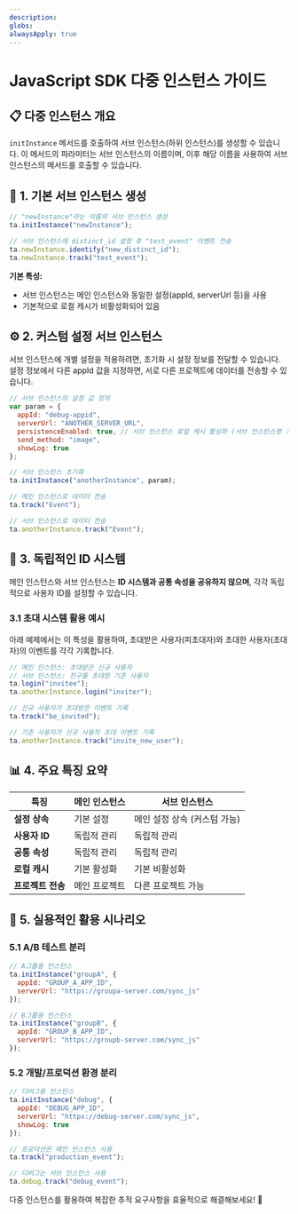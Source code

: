 ```yaml
---
description: 
globs: 
alwaysApply: true
---
```

# JavaScript SDK 다중 인스턴스 가이드

## 📋 다중 인스턴스 개요

`initInstance` 메서드를 호출하여 서브 인스턴스(하위 인스턴스)를 생성할 수 있습니다. 이 메서드의 파라미터는 서브 인스턴스의 이름이며, 이후 해당 이름을 사용하여 서브 인스턴스의 메서드를 호출할 수 있습니다.

## 🚀 1. 기본 서브 인스턴스 생성

```javascript
// "newInstance"라는 이름의 서브 인스턴스 생성
ta.initInstance("newInstance");

// 서브 인스턴스에 distinct_id 설정 후 "test_event" 이벤트 전송
ta.newInstance.identify("new_distinct_id");
ta.newInstance.track("test_event");
```

**기본 특성:**
- 서브 인스턴스는 메인 인스턴스와 동일한 설정(appId, serverUrl 등)을 사용
- 기본적으로 로컬 캐시가 비활성화되어 있음

## ⚙️ 2. 커스텀 설정 서브 인스턴스

서브 인스턴스에 개별 설정을 적용하려면, 초기화 시 설정 정보를 전달할 수 있습니다. 설정 정보에서 다른 appId 값을 지정하면, 서로 다른 프로젝트에 데이터를 전송할 수 있습니다.

```javascript
// 서브 인스턴스의 설정 값 정의
var param = {
  appId: "debug-appid",
  serverUrl: "ANOTHER_SERVER_URL",
  persistenceEnabled: true, // 서브 인스턴스 로컬 캐시 활성화 (서브 인스턴스명 기준으로 구분)
  send_method: "image",
  showLog: true
};

// 서브 인스턴스 초기화
ta.initInstance("anotherInstance", param);

// 메인 인스턴스로 데이터 전송
ta.track("Event");

// 서브 인스턴스로 데이터 전송
ta.anotherInstance.track("Event");
```

## 👥 3. 독립적인 ID 시스템

메인 인스턴스와 서브 인스턴스는 **ID 시스템과 공통 속성을 공유하지 않으며**, 각각 독립적으로 사용자 ID를 설정할 수 있습니다.

### 3.1 초대 시스템 활용 예시

아래 예제에서는 이 특성을 활용하여, 초대받은 사용자(피초대자)와 초대한 사용자(초대자)의 이벤트를 각각 기록합니다.

```javascript
// 메인 인스턴스: 초대받은 신규 사용자
// 서브 인스턴스: 친구를 초대한 기존 사용자
ta.login("invitee");
ta.anotherInstance.login("inviter");

// 신규 사용자가 초대받은 이벤트 기록
ta.track("be_invited");

// 기존 사용자가 신규 사용자 초대 이벤트 기록
ta.anotherInstance.track("invite_new_user");
```

## 📊 4. 주요 특징 요약

| 특징 | 메인 인스턴스 | 서브 인스턴스 |
|------|---------------|---------------|
| **설정 상속** | 기본 설정 | 메인 설정 상속 (커스텀 가능) |
| **사용자 ID** | 독립적 관리 | 독립적 관리 |
| **공통 속성** | 독립적 관리 | 독립적 관리 |
| **로컬 캐시** | 기본 활성화 | 기본 비활성화 |
| **프로젝트 전송** | 메인 프로젝트 | 다른 프로젝트 가능 |

## 🎯 5. 실용적인 활용 시나리오

### 5.1 A/B 테스트 분리

```javascript
// A그룹용 인스턴스
ta.initInstance("groupA", {
  appId: "GROUP_A_APP_ID",
  serverUrl: "https://groupa-server.com/sync_js"
});

// B그룹용 인스턴스  
ta.initInstance("groupB", {
  appId: "GROUP_B_APP_ID",
  serverUrl: "https://groupb-server.com/sync_js"
});
```

### 5.2 개발/프로덕션 환경 분리

```javascript
// 디버그용 인스턴스
ta.initInstance("debug", {
  appId: "DEBUG_APP_ID",
  serverUrl: "https://debug-server.com/sync_js",
  showLog: true
});

// 프로덕션은 메인 인스턴스 사용
ta.track("production_event");

// 디버그는 서브 인스턴스 사용
ta.debug.track("debug_event");
```

다중 인스턴스를 활용하여 복잡한 추적 요구사항을 효율적으로 해결해보세요! 🚀